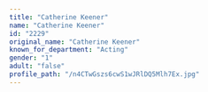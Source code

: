 ```yaml
---
title: "Catherine Keener"
name: "Catherine Keener"
id: "2229"
original_name: "Catherine Keener"
known_for_department: "Acting"
gender: "1"
adult: "false"
profile_path: "/n4CTwGszs6cwS1wJRlDQ5Mlh7Ex.jpg"
---
```

